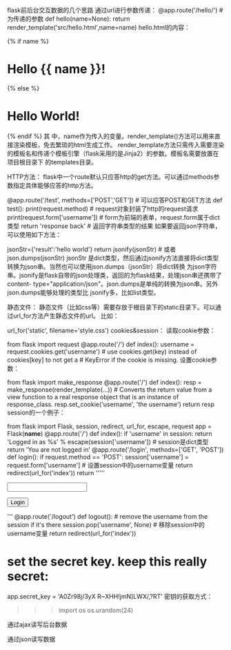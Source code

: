 flask前后台交互数据的几个思路
通过url进行参数传递：
@app.route('/hello/<name>')   # <name>为传递的参数
def hello(name=None):
    return render_template('src/hello.html',name=name)
hello.html的内容：

<!doctype html>
<title>Hello from Flask</title>
{% if name %}
<h1>Hello {{ name }}!</h1>
{% else %}
<h1>Hello World!</h1>
{% endif %}
其 中，name作为传入的变量。render_template()方法可以用来直接渲染模板，免去繁琐的html生成工作。 render_template方法只需传入需要渲染的模板名和传递个模板引擎（flask采用的是Jinja2）的参数。模板名需要放置在项目根目录下 的templates目录。

HTTP方法：
flask中一个route默认只应答http的get方法。可以通过methods参数指定具体能够应答的http方法。

@app.route('/test', methods=['POST','GET'])    # 可以应答POST和GET方法
def test():
    print(request.method)                      # request对象封装了http的request请求
    print(request.form['username'])            # form为前端的表单，request.form属于dict类型
    return 'response back'                     # 返回字符串类型的结果
如果要返回json字符串，可以使用如下方法：

jsonStr={'result':'hello world'}
return jsonify(jsonStr)                        # 或者json.dumps(jsonStr)
jsonStr 是dict类型，然后通过jsonify方法直接将dict类型转换为json串。当然也可以使用json.dumps（jsonStr）将dict转换 为json字符串。jsonify是flask自带的json处理类，返回的为flask结果，处理json串还携带了content- type="application/json"。json.dumps是单纯的转换为json串。另外json.dumps能够处理的类型比 jsonify多，比如list类型。

静态文件：
静态文件（比如css等）需要存放于根目录下的static目录下。可以通过url_for方法产生静态文件的url。 比如：

url_for('static', filename='style.css')
cookies&session：
读取cookie参数：

from flask import request
@app.route('/')
def index():
    username = request.cookies.get('username')
    # use cookies.get(key) instead of cookies[key] to not get a
    # KeyError if the cookie is missing.
设置cookie参数：

from flask import make_response
@app.route('/')
def index():
    resp = make_response(render_template(...))    # Converts the return value from a view function to a real response object that is an instance of response_class.
    resp.set_cookie('username', 'the username')
    return resp
session的一个例子：

from flask import Flask, session, redirect, url_for, escape, request
app = Flask(__name__)
@app.route('/')
def index():
    if 'username' in session:
        return 'Logged in as %s' % escape(session['username'])    # session是dict类型
    return 'You are not logged in'
@app.route('/login', methods=['GET', 'POST'])
def login():
    if request.method == 'POST':
        session['username'] = request.form['username']            # 设置session中的username变量
        return redirect(url_for('index'))
    return '''''
        <form action="" method="post">
            <p><input type=text name=username>
            <p><input type=submit value=Login>
        </form>
    '''
@app.route('/logout')
def logout():
    # remove the username from the session if it's there
    session.pop('username', None)                                 # 移除session中的username变量
    return redirect(url_for('index'))
# set the secret key.  keep this really secret:
app.secret_key = 'A0Zr98j/3yX R~XHH!jmN]LWX/,?RT'
密钥的获取方式：

>>> import os
>>> os.urandom(24)

通过ajax读写后台数据


通过json读写数据